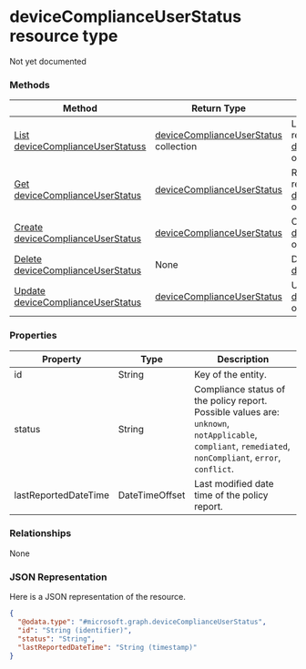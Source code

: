 ﻿# deviceComplianceUserStatus resource type

Not yet documented
### Methods
|Method|Return Type|Description|
|---|---|---|
|[List deviceComplianceUserStatuss](../api/intune_deviceconfig_deviceComplianceUserStatus_list.md)|[deviceComplianceUserStatus](../resources/intune_deviceconfig_deviceComplianceUserStatus.md) collection|List properties and relationships of the [deviceComplianceUserStatus](../resources/intune_deviceconfig_deviceComplianceUserStatus.md) objects.|
|[Get deviceComplianceUserStatus](../api/intune_deviceconfig_deviceComplianceUserStatus_get.md)|[deviceComplianceUserStatus](../resources/intune_deviceconfig_deviceComplianceUserStatus.md)|Read properties and relationships of the [deviceComplianceUserStatus](../resources/intune_deviceconfig_deviceComplianceUserStatus.md) object.|
|[Create deviceComplianceUserStatus](../api/intune_deviceconfig_deviceComplianceUserStatus_create.md)|[deviceComplianceUserStatus](../resources/intune_deviceconfig_deviceComplianceUserStatus.md)|Create a new [deviceComplianceUserStatus](../resources/intune_deviceconfig_deviceComplianceUserStatus.md) object.|
|[Delete deviceComplianceUserStatus](../api/intune_deviceconfig_deviceComplianceUserStatus_delete.md)|None|Deletes a [deviceComplianceUserStatus](../resources/intune_deviceconfig_deviceComplianceUserStatus.md).|
|[Update deviceComplianceUserStatus](../api/intune_deviceconfig_deviceComplianceUserStatus_update.md)|[deviceComplianceUserStatus](../resources/intune_deviceconfig_deviceComplianceUserStatus.md)|Update the properties of a [deviceComplianceUserStatus](../resources/intune_deviceconfig_deviceComplianceUserStatus.md) object.|

### Properties
|Property|Type|Description|
|---|---|---|
|id|String|Key of the entity.|
|status|String|Compliance status of the policy report. Possible values are: `unknown`, `notApplicable`, `compliant`, `remediated`, `nonCompliant`, `error`, `conflict`.|
|lastReportedDateTime|DateTimeOffset|Last modified date time of the policy report.|

### Relationships
None
### JSON Representation
Here is a JSON representation of the resource.
<!-- {
  "blockType": "resource",
  "keyProperty": "id",
  "@odata.type": "microsoft.graph.deviceComplianceUserStatus"
}
-->
```json
{
  "@odata.type": "#microsoft.graph.deviceComplianceUserStatus",
  "id": "String (identifier)",
  "status": "String",
  "lastReportedDateTime": "String (timestamp)"
}
```



